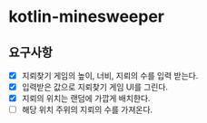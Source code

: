 # kotlin-minesweeper

## 요구사항
- [x] 지뢰찾기 게임의 높이, 너비, 지뢰의 수를 입력 받는다.
- [x] 입력받은 값으로 지뢰찾기 게임 UI를 그린다.
- [x] 지뢰의 위치는 랜덤에 가깝게 배치한다.
- [ ] 해당 위치 주위의 지뢰의 수를 가져온다.
